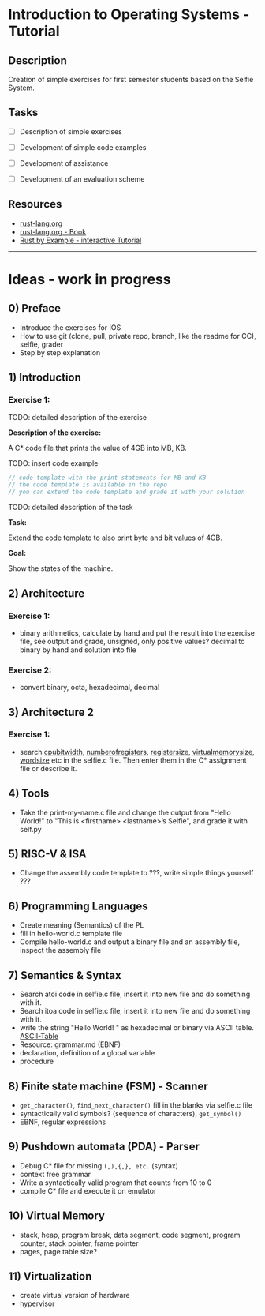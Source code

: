 # Introduction to Operating Systems - Tutorial

## Description

Creation of simple exercises for first semester students based on the Selfie System.


## Tasks

- [ ] Description of simple exercises
- [ ] Development of simple code examples
- [ ] Development of assistance
- [ ] Development of an evaluation scheme


## Resources

- [rust-lang.org](https://www.rust-lang.org/learn)
- [rust-lang.org - Book](https://doc.rust-lang.org/book/title-page.html)
- [Rust by Example - interactive Tutorial](https://doc.rust-lang.org/stable/rust-by-example/index.html)

---

# Ideas - work in progress

## 0) Preface

- Introduce the exercises for IOS
- How to use git (clone, pull, private repo, branch, like the readme for CC), selfie, grader
- Step by step explanation

## 1) Introduction

### Exercise 1:

TODO: detailed description of the exercise

**Description of the exercise:**

A C\* code file that prints the value of 4GB into MB, KB.

TODO: insert code example

```c
// code template with the print statements for MB and KB
// the code template is available in the repo
// you can extend the code template and grade it with your solution
```

TODO: detailed description of the task

**Task:**

Extend the code template to also print byte and bit values of 4GB.

**Goal:**

Show the states of the machine.

## 2) Architecture

### Exercise 1:

- binary arithmetics, calculate by hand and put the result into the exercise file, see output and grade, unsigned, only positive values? decimal to binary by hand and solution into file

### Exercise 2:

- convert binary, octa, hexadecimal, decimal


## 3) Architecture 2

### Exercise 1:

- search [cpubitwidth](../selfie.c#L209), [numberofregisters](../selfie.c#L703), [registersize](../selfie.c#L1074), [virtualmemorysize](../selfie.c#L1068), [wordsize](../selfie.c#L1070-L1071) etc in the selfie.c file. Then enter them in the C\* assignment file or describe it.


## 4) Tools

- Take the print-my-name.c file and change the output from "Hello World!" to "This is \<firstname\> \<lastname\>’s Selfie", and grade it with self.py

## 5) RISC-V & ISA

- Change the assembly code template to ???, write simple things yourself ???

## 6) Programming Languages

- Create meaning (Semantics) of the PL
- fill in hello-world.c template file
- Compile hello-world.c and output a binary file and an assembly file, inspect the assembly file

## 7) Semantics & Syntax

- Search atoi code in selfie.c file, insert it into new file and do something with it.
- Search itoa code in selfie.c file, insert it into new file and do something with it.
- write the string "Hello World!    " as hexadecimal or binary via ASCII table. [ASCII-Table](https://en.wikipedia.org/wiki/ASCII)
- Resource: grammar.md (EBNF)
- declaration, definition of a global variable
- procedure

## 8) Finite state machine (FSM) - Scanner

- `get_character()`, `find_next_character()` fill in the blanks via selfie.c file
- syntactically valid symbols? (sequence of characters), `get_symbol()`
- EBNF, regular expressions

## 9) Pushdown automata (PDA) - Parser

- Debug C\* file for missing `(,),{,}, etc.` (syntax)
- context free grammar
- Write a syntactically valid program that counts from 10 to 0
- compile C\* file and execute it on emulator

## 10) Virtual Memory

- stack, heap, program break, data segment, code segment, program counter, stack pointer, frame pointer
- pages, page table size?

## 11) Virtualization

- create virtual version of hardware
- hypervisor

